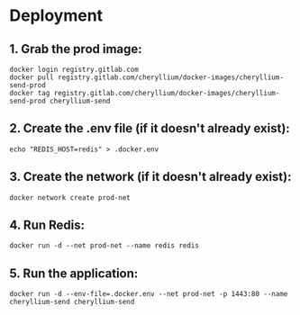 # Deployment

## 1. Grab the prod image:
```
docker login registry.gitlab.com
docker pull registry.gitlab.com/cheryllium/docker-images/cheryllium-send-prod
docker tag registry.gitlab.com/cheryllium/docker-images/cheryllium-send-prod cheryllium-send
```

## 2. Create the .env file (if it doesn't already exist):
```
echo "REDIS_HOST=redis" > .docker.env
```

## 3. Create the network (if it doesn't already exist):
```
docker network create prod-net
```

## 4. Run Redis:
```
docker run -d --net prod-net --name redis redis
```

## 5. Run the application:
```
docker run -d --env-file=.docker.env --net prod-net -p 1443:80 --name cheryllium-send cheryllium-send
```
